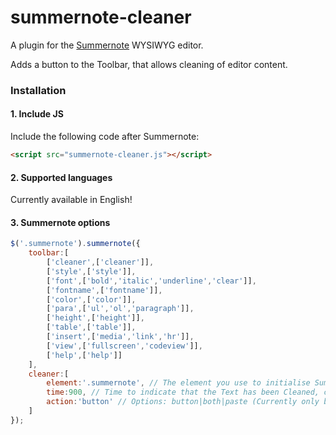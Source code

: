 # summernote-cleaner
A plugin for the [Summernote](https://github.com/summernote/summernote/) WYSIWYG editor.

Adds a button to the Toolbar, that allows cleaning of editor content.

### Installation

#### 1. Include JS

Include the following code after Summernote:

```html
<script src="summernote-cleaner.js"></script>
```

#### 2. Supported languages

Currently available in English!

#### 3. Summernote options

```javascript
$('.summernote').summernote({
    toolbar:[
        ['cleaner',['cleaner']],
        ['style',['style']],
        ['font',['bold','italic','underline','clear']],
        ['fontname',['fontname']],
        ['color',['color']],
        ['para',['ul','ol','paragraph']],
        ['height',['height']],
        ['table',['table']],
        ['insert',['media','link','hr']],
        ['view',['fullscreen','codeview']],
        ['help',['help']]
    ],
    cleaner:[
        element:'.summernote', // The element you use to initialise Summernote.
        time:900, // Time to indicate that the Text has been Cleaned, changes the button colour.
        action:'button' // Options: button|both|paste (Currently only button is in use until we work out how to capture pasted content before insertion.
    ]
});
```
